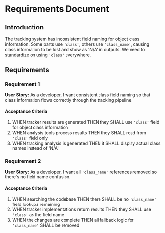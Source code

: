 # Requirements Document

## Introduction

The tracking system has inconsistent field naming for object class information. Some parts use `'class'`, others use `'class_name'`, causing class information to be lost and show as 'N/A' in outputs. We need to standardize on using `'class'` everywhere.

## Requirements

### Requirement 1

**User Story:** As a developer, I want consistent class field naming so that class information flows correctly through the tracking pipeline.

#### Acceptance Criteria

1. WHEN tracker results are generated THEN they SHALL use `'class'` field for object class information
2. WHEN analysis tools process results THEN they SHALL read from `'class'` field only
3. WHEN tracking analysis is generated THEN it SHALL display actual class names instead of 'N/A'

### Requirement 2

**User Story:** As a developer, I want all `'class_name'` references removed so there's no field name confusion.

#### Acceptance Criteria

1. WHEN searching the codebase THEN there SHALL be no `'class_name'` field lookups remaining
2. WHEN tracker implementations return results THEN they SHALL use `'class'` as the field name
3. WHEN the changes are complete THEN all fallback logic for `'class_name'` SHALL be removed